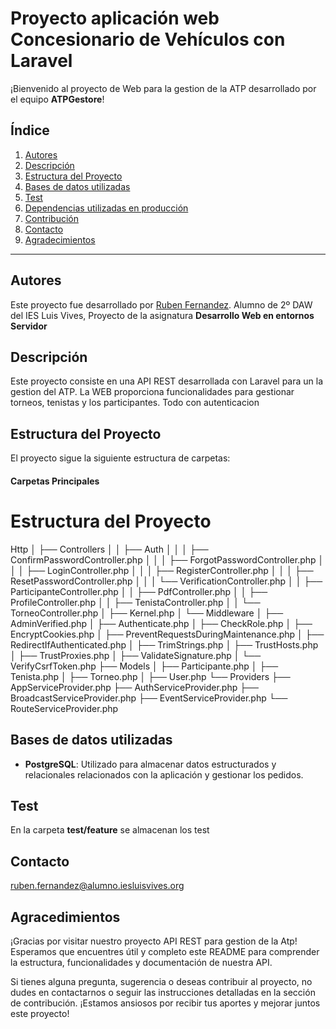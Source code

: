 # Proyecto aplicación web Concesionario de Vehículos con Laravel


¡Bienvenido al proyecto de Web para la gestion de la ATP desarrollado por el equipo **ATPGestore**!

## Índice

1. [Autores](#autores)
2. [Descripción](#descripción)
3. [Estructura del Proyecto](#estructura-del-proyecto)
4. [Bases de datos utilizadas](#bases-de-datos-utilizadas)
5. [Test](#test)
6. [Dependencias utilizadas en producción](#dependencias-utilizadas-en-el-modo-de-producción)
9. [Contribución](#contribución)
10. [Contacto](#contacto)
11. [Agradecimientos](#agradecimientos)

---



## Autores
Este proyecto fue desarrollado por  [Ruben Fernandez](https://github.com/rubenprzz).
Alumno de 2º DAW del IES Luis Vives, Proyecto de la asignatura **Desarrollo Web en entornos Servidor**


## Descripción
Este proyecto consiste en una API REST desarrollada con Laravel para un la gestion del ATP. La WEB proporciona funcionalidades para gestionar torneos, tenistas y los participantes. Todo con autenticacion

## Estructura del Proyecto

El proyecto sigue la siguiente estructura de carpetas:


#### Carpetas Principales

# Estructura del Proyecto

Http
│   ├── Controllers
│   │   ├── Auth
│   │   │   ├── ConfirmPasswordController.php
│   │   │   ├── ForgotPasswordController.php
│   │   │   ├── LoginController.php
│   │   │   ├── RegisterController.php
│   │   │   ├── ResetPasswordController.php
│   │   │   └── VerificationController.php
│   │   ├── ParticipanteController.php
│   │   ├── PdfController.php
│   │   ├── ProfileController.php
│   │   ├── TenistaController.php
│   │   └── TorneoController.php
│   ├── Kernel.php
│   └── Middleware
│       ├── AdminVerified.php
│       ├── Authenticate.php
│       ├── CheckRole.php
│       ├── EncryptCookies.php
│       ├── PreventRequestsDuringMaintenance.php
│       ├── RedirectIfAuthenticated.php
│       ├── TrimStrings.php
│       ├── TrustHosts.php
│       ├── TrustProxies.php
│       ├── ValidateSignature.php
│       └── VerifyCsrfToken.php
├── Models
│   ├── Participante.php
│   ├── Tenista.php
│   ├── Torneo.php
│   ├── User.php
└── Providers
├── AppServiceProvider.php
├── AuthServiceProvider.php
├── BroadcastServiceProvider.php
├── EventServiceProvider.php
└── RouteServiceProvider.php


## Bases de datos utilizadas

- **PostgreSQL**: Utilizado para almacenar datos estructurados y relacionales relacionados con la aplicación y gestionar los pedidos.


## Test
En la carpeta **test/feature** se almacenan los test






## Contacto

ruben.fernandez@alumno.iesluisvives.org
## Agracedimientos
¡Gracias por visitar nuestro proyecto API REST para gestion de la Atp! Esperamos que encuentres útil y completo este README para comprender la estructura, funcionalidades y documentación de nuestra API.

Si tienes alguna pregunta, sugerencia o deseas contribuir al proyecto, no dudes en contactarnos o seguir las instrucciones detalladas en la sección de contribución. ¡Estamos ansiosos por recibir tus aportes y mejorar juntos este proyecto!


